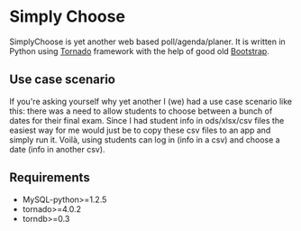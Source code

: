 # Simply Choose

SimplyChoose is yet another web based poll/agenda/planer.
It is written in Python using 
[Tornado](http://www.tornadoweb.org/en/stable/) framework
with the help of good old [Bootstrap](http://getbootstrap.com/).


## Use case scenario

If you're asking yourself why yet another I (we) had a use case
scenario like this: there was a need to allow students to choose
between a bunch of dates for their final exam. Since I had 
student info in ods/xlsx/csv files the easiest way for me would
just be to copy these csv files to an app and simply run it.
Voilà, using students can log in (info in a csv) and choose
a date (info in another csv).

## Requirements

- MySQL-python>=1.2.5
- tornado>=4.0.2
- torndb>=0.3


